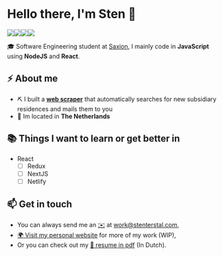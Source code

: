 # Hello there, I'm Sten 👋

<img src="https://img.shields.io/badge/node.js%20-%2343853D.svg?&style=for-the-badge&logo=node.js&logoColor=white"/><img src="https://img.shields.io/badge/javascript%20-%23323330.svg?&style=for-the-badge&logo=javascript&logoColor=%23F7DF1E"/><img src="https://img.shields.io/badge/react%20-%2320232a.svg?&style=for-the-badge&logo=react&logoColor=%2361DAFB"/><img src="https://img.shields.io/badge/react_native%20-%2320232a.svg?&style=for-the-badge&logo=react&logoColor=%2361DAFB"/>

🎓 Software Engineering student at [Saxion](https://www.saxion.edu/),  I mainly code in **JavaScript** using **NodeJS** and **React**.

## ⚡ About me
- ⛏ I built a [**web scraper**](https://github.com/stenterstal/ikzoekeenhuisinenschede-scraper) that automatically searches for new subsidiary residences and mails them to you
- 🏡 Im located in **The Netherlands**

## 📚 Things I want to learn or get better in
- React
    - [ ] Redux
    - [ ] NextJS
    - [ ] Netlify

## 📫 Get in touch
- You can always send me an [✉️](mailto:work@stenterstal.com) at [work@stenterstal.com](mailto:work@stenterstal.com),
- [🌍 Visit my personal website](http://stenterstal.com) for more of my work (WIP),
- Or you can check out my [📄 resume in pdf](https://github.com/stenterstal/stenterstal/blob/main/CV.pdf) (In Dutch).
